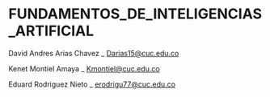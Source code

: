 # FUNDAMENTOS_DE_INTELIGENCIAS_ARTIFICIAL
David Andres Arias Chavez _ Darias15@cuc.edu.co

Kenet Montiel Amaya _ Kmontiel@cuc.edu.co

Eduard Rodriguez Nieto _ erodrigu77@cuc.edu.co 
